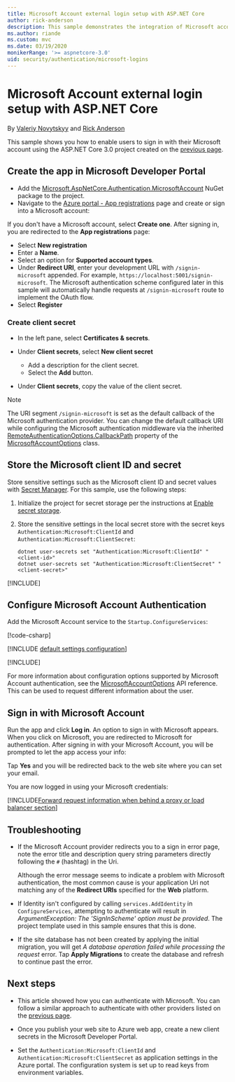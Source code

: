 ```yaml
---
title: Microsoft Account external login setup with ASP.NET Core
author: rick-anderson
description: This sample demonstrates the integration of Microsoft account user authentication into an existing ASP.NET Core app.
ms.author: riande
ms.custom: mvc
ms.date: 03/19/2020
monikerRange: '>= aspnetcore-3.0'
uid: security/authentication/microsoft-logins
---
```

# Microsoft Account external login setup with ASP.NET Core

By [Valeriy Novytskyy](https://github.com/01binary) and [Rick Anderson](https://twitter.com/RickAndMSFT)

This sample shows you how to enable users to sign in with their Microsoft account using the ASP.NET Core 3.0 project created on the [previous page](xref:security/authentication/social/index).

## Create the app in Microsoft Developer Portal

* Add the [Microsoft.AspNetCore.Authentication.MicrosoftAccount](https://www.nuget.org/packages/Microsoft.AspNetCore.Authentication.MicrosoftAccount/) NuGet package to the project.
* Navigate to the [Azure portal - App registrations](https://go.microsoft.com/fwlink/?linkid=2083908) page and create or sign into a Microsoft account:

If you don't have a Microsoft account, select **Create one**. After signing in, you are redirected to the **App registrations** page:

* Select **New registration**
* Enter a **Name**.
* Select an option for **Supported account types**.  <!-- Accounts for any org work with MS domain accounts. Most folks probably want the last option, personal MS accounts -->
* Under **Redirect URI**, enter your development URL with `/signin-microsoft` appended. For example, `https://localhost:5001/signin-microsoft`. The Microsoft authentication scheme configured later in this sample will automatically handle requests at `/signin-microsoft` route to implement the OAuth flow.
* Select **Register**

### Create client secret

* In the left pane, select **Certificates & secrets**.
* Under **Client secrets**, select **New client secret**

  * Add a description for the client secret.
  * Select the **Add** button.

* Under **Client secrets**, copy the value of the client secret.

> [!NOTE]
> The URI segment `/signin-microsoft` is set as the default callback of the Microsoft authentication provider. You can change the default callback URI while configuring the Microsoft authentication middleware via the inherited [RemoteAuthenticationOptions.CallbackPath](/dotnet/api/microsoft.aspnetcore.authentication.remoteauthenticationoptions.callbackpath) property of the [MicrosoftAccountOptions](/dotnet/api/microsoft.aspnetcore.authentication.microsoftaccount.microsoftaccountoptions) class.

## Store the Microsoft client ID and secret

Store sensitive settings such as the Microsoft client ID and secret values with [Secret Manager](xref:security/app-secrets). For this sample, use the following steps:

1. Initialize the project for secret storage per the instructions at [Enable secret storage](xref:security/app-secrets%23enable-secret-storage).
1. Store the sensitive settings in the local secret store with the secret keys `Authentication:Microsoft:ClientId` and `Authentication:Microsoft:ClientSecret`:

    ```dotnetcli
    dotnet user-secrets set "Authentication:Microsoft:ClientId" "<client-id>"
    dotnet user-secrets set "Authentication:Microsoft:ClientSecret" "<client-secret>"
    ```

[!INCLUDE[](~/includes/environmentVariableColon.md)]

## Configure Microsoft Account Authentication

Add the Microsoft Account service to the `Startup.ConfigureServices`:

[!code-csharp[](~/security/authentication/social/social-code/3.x/StartupMS3x.cs?name=snippet&highlight=10-14)]

[!INCLUDE [default settings configuration](includes/default-settings.md)]

[!INCLUDE[](includes/chain-auth-providers.md)]

For more information about configuration options supported by Microsoft Account authentication, see the [MicrosoftAccountOptions](/dotnet/api/microsoft.aspnetcore.builder.microsoftaccountoptions) API reference. This can be used to request different information about the user.

## Sign in with Microsoft Account

Run the app and click **Log in**. An option to sign in with Microsoft appears. When you click on Microsoft, you are redirected to Microsoft for authentication. After signing in with your Microsoft Account, you will be prompted to let the app access your info:

Tap **Yes** and you will be redirected back to the web site where you can set your email.

You are now logged in using your Microsoft credentials:

[!INCLUDE[Forward request information when behind a proxy or load balancer section](includes/forwarded-headers-middleware.md)]

## Troubleshooting

* If the Microsoft Account provider redirects you to a sign in error page, note the error title and description query string parameters directly following the `#` (hashtag) in the Uri.

  Although the error message seems to indicate a problem with Microsoft authentication, the most common cause is your application Uri not matching any of the **Redirect URIs** specified for the **Web** platform.
* If Identity isn't configured by calling `services.AddIdentity` in `ConfigureServices`, attempting to authenticate will result in *ArgumentException: The 'SignInScheme' option must be provided*. The project template used in this sample ensures that this is done.
* If the site database has not been created by applying the initial migration, you will get *A database operation failed while processing the request* error. Tap **Apply Migrations** to create the database and refresh to continue past the error.

## Next steps

* This article showed how you can authenticate with Microsoft. You can follow a similar approach to authenticate with other providers listed on the [previous page](xref:security/authentication/social/index).

* Once you publish your web site to Azure web app, create a new client secrets in the Microsoft Developer Portal.

* Set the `Authentication:Microsoft:ClientId` and `Authentication:Microsoft:ClientSecret` as application settings in the Azure portal. The configuration system is set up to read keys from environment variables.
